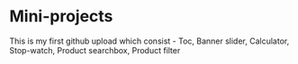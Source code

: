 # Mini-projects
This is my first github upload which consist - Toc, Banner slider, Calculator, Stop-watch, Product searchbox, Product filter
